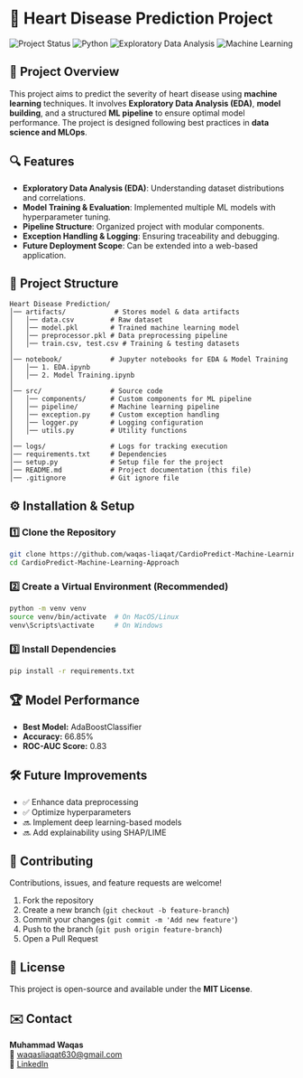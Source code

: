 # 🏥 Heart Disease Prediction Project

![Project Status](https://img.shields.io/badge/Status-In%20Development-yellow)
![Python](https://img.shields.io/badge/Python-3.8%2B-blue)
![Exploratory Data Analysis](https://img.shields.io/badge/Exploratory%20Data%20Analysis-Insightful-blue)
![Machine Learning](https://img.shields.io/badge/Machine%20Learning-Supervised-green)

## 📌 Project Overview
This project aims to predict the severity of heart disease using **machine learning** techniques. It involves **Exploratory Data Analysis (EDA)**, **model building**, and a structured **ML pipeline** to ensure optimal model performance. The project is designed following best practices in **data science and MLOps**.

## 🔍 Features
- **Exploratory Data Analysis (EDA)**: Understanding dataset distributions and correlations.
- **Model Training & Evaluation**: Implemented multiple ML models with hyperparameter tuning.
- **Pipeline Structure**: Organized project with modular components.
- **Exception Handling & Logging**: Ensuring traceability and debugging.
- **Future Deployment Scope**: Can be extended into a web-based application.

## 📁 Project Structure
```
Heart Disease Prediction/
│── artifacts/            # Stores model & data artifacts
│   │── data.csv         # Raw dataset
│   │── model.pkl        # Trained machine learning model
│   │── preprocessor.pkl # Data preprocessing pipeline
│   │── train.csv, test.csv # Training & testing datasets
│
│── notebook/            # Jupyter notebooks for EDA & Model Training
│   │── 1. EDA.ipynb
│   │── 2. Model Training.ipynb
│
│── src/                 # Source code
│   │── components/      # Custom components for ML pipeline
│   │── pipeline/        # Machine learning pipeline
│   │── exception.py     # Custom exception handling
│   │── logger.py        # Logging configuration
│   │── utils.py         # Utility functions
│
│── logs/                # Logs for tracking execution
│── requirements.txt     # Dependencies
│── setup.py             # Setup file for the project
│── README.md            # Project documentation (this file)
│── .gitignore           # Git ignore file
```

## ⚙️ Installation & Setup
### **1️⃣ Clone the Repository**
```sh
git clone https://github.com/waqas-liaqat/CardioPredict-Machine-Learning-Approach.git
cd CardioPredict-Machine-Learning-Approach
```
### **2️⃣ Create a Virtual Environment** (Recommended)
```sh
python -m venv venv
source venv/bin/activate  # On MacOS/Linux
venv\Scripts\activate     # On Windows
```
### **3️⃣ Install Dependencies**
```sh
pip install -r requirements.txt
```

## 🏆 Model Performance
- **Best Model:** AdaBoostClassifier
- **Accuracy:** 66.85%
- **ROC-AUC Score:** 0.83

## 🛠 Future Improvements
- ✅ Enhance data preprocessing
- ✅ Optimize hyperparameters
- 🔜 Implement deep learning-based models
- 🔜 Add explainability using SHAP/LIME

## 🤝 Contributing
Contributions, issues, and feature requests are welcome!
1. Fork the repository
2. Create a new branch (`git checkout -b feature-branch`)
3. Commit your changes (`git commit -m 'Add new feature'`)
4. Push to the branch (`git push origin feature-branch`)
5. Open a Pull Request

## 📜 License
This project is open-source and available under the **MIT License**.

## ✉️ Contact
**Muhammad Waqas**  
📧 waqasliaqat630@gmail.com  
🔗 [LinkedIn](https://www.linkedin.com/in/muhammad-waqas-liaqat/)

